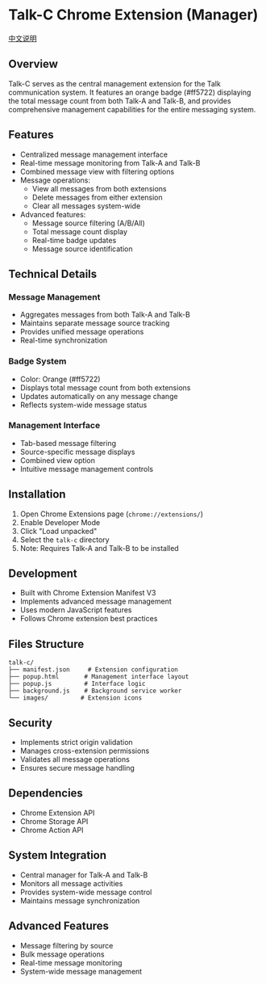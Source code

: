 # Talk-C Chrome Extension (Manager)

[中文说明](README_CN.md)

## Overview
Talk-C serves as the central management extension for the Talk communication system. It features an orange badge (#ff5722) displaying the total message count from both Talk-A and Talk-B, and provides comprehensive management capabilities for the entire messaging system.

## Features
- Centralized message management interface
- Real-time message monitoring from Talk-A and Talk-B
- Combined message view with filtering options
- Message operations:
  - View all messages from both extensions
  - Delete messages from either extension
  - Clear all messages system-wide
- Advanced features:
  - Message source filtering (A/B/All)
  - Total message count display
  - Real-time badge updates
  - Message source identification

## Technical Details

### Message Management
- Aggregates messages from both Talk-A and Talk-B
- Maintains separate message source tracking
- Provides unified message operations
- Real-time synchronization

### Badge System
- Color: Orange (#ff5722)
- Displays total message count from both extensions
- Updates automatically on any message change
- Reflects system-wide message status

### Management Interface
- Tab-based message filtering
- Source-specific message displays
- Combined view option
- Intuitive message management controls

## Installation
1. Open Chrome Extensions page (`chrome://extensions/`)
2. Enable Developer Mode
3. Click "Load unpacked"
4. Select the `talk-c` directory
5. Note: Requires Talk-A and Talk-B to be installed

## Development
- Built with Chrome Extension Manifest V3
- Implements advanced message management
- Uses modern JavaScript features
- Follows Chrome extension best practices

## Files Structure
```
talk-c/
├── manifest.json     # Extension configuration
├── popup.html       # Management interface layout
├── popup.js         # Interface logic
├── background.js    # Background service worker
└── images/         # Extension icons
```

## Security
- Implements strict origin validation
- Manages cross-extension permissions
- Validates all message operations
- Ensures secure message handling

## Dependencies
- Chrome Extension API
- Chrome Storage API
- Chrome Action API

## System Integration
- Central manager for Talk-A and Talk-B
- Monitors all message activities
- Provides system-wide message control
- Maintains message synchronization

## Advanced Features
- Message filtering by source
- Bulk message operations
- Real-time message monitoring
- System-wide message management 